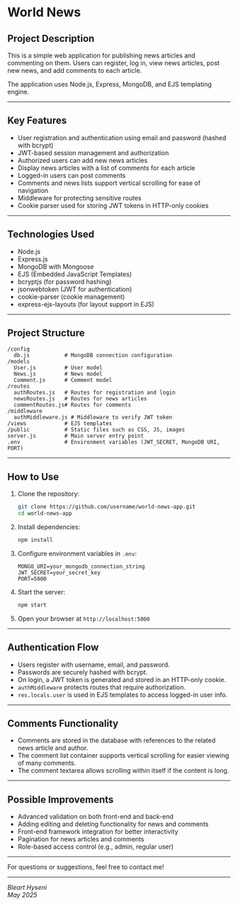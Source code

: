 # World News

## Project Description
This is a simple web application for publishing news articles and commenting on them. Users can register, log in, view news articles, post new news, and add comments to each article.

The application uses Node.js, Express, MongoDB, and EJS templating engine.

---

## Key Features
- User registration and authentication using email and password (hashed with bcrypt)
- JWT-based session management and authorization
- Authorized users can add new news articles
- Display news articles with a list of comments for each article
- Logged-in users can post comments
- Comments and news lists support vertical scrolling for ease of navigation
- Middleware for protecting sensitive routes
- Cookie parser used for storing JWT tokens in HTTP-only cookies

---

## Technologies Used
- Node.js
- Express.js
- MongoDB with Mongoose
- EJS (Embedded JavaScript Templates)
- bcryptjs (for password hashing)
- jsonwebtoken (JWT for authentication)
- cookie-parser (cookie management)
- express-ejs-layouts (for layout support in EJS)

---

## Project Structure
```
/config
  db.js           # MongoDB connection configuration
/models
  User.js         # User model
  News.js         # News model
  Comment.js      # Comment model
/routes
  authRoutes.js   # Routes for registration and login
  newsRoutes.js   # Routes for news articles
  commentRoutes.js# Routes for comments
/middleware
  authMiddleware.js # Middleware to verify JWT token
/views            # EJS templates
/public           # Static files such as CSS, JS, images
server.js         # Main server entry point
.env              # Environment variables (JWT_SECRET, MongoDB URI, PORT)
```

---

## How to Use

1. Clone the repository:
   ```bash
   git clone https://github.com/username/world-news-app.git
   cd world-news-app
   ```

2. Install dependencies:
   ```bash
   npm install
   ```

3. Configure environment variables in `.env`:
   ```
   MONGO_URI=your_mongodb_connection_string
   JWT_SECRET=your_secret_key
   PORT=5000
   ```

4. Start the server:
   ```bash
   npm start
   ```

5. Open your browser at `http://localhost:5000`

---

## Authentication Flow

- Users register with username, email, and password.
- Passwords are securely hashed with bcrypt.
- On login, a JWT token is generated and stored in an HTTP-only cookie.
- `authMiddleware` protects routes that require authorization.
- `res.locals.user` is used in EJS templates to access logged-in user info.

---

## Comments Functionality

- Comments are stored in the database with references to the related news article and author.
- The comment list container supports vertical scrolling for easier viewing of many comments.
- The comment textarea allows scrolling within itself if the content is long.

---

## Possible Improvements

- Advanced validation on both front-end and back-end
- Adding editing and deleting functionality for news and comments
- Front-end framework integration for better interactivity
- Pagination for news articles and comments
- Role-based access control (e.g., admin, regular user)

---

For questions or suggestions, feel free to contact me!

---

*Bleart Hyseni*  
*May 2025*
